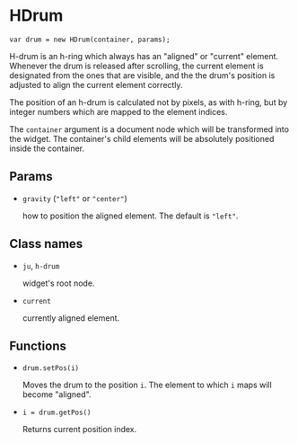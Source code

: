 # HDrum

	var drum = new HDrum(container, params);

H-drum is an h-ring which always has an "aligned" or "current" element.
Whenever the drum is released after scrolling, the current element is
designated from the ones that are visible, and the the drum's position
is adjusted to align the current element correctly.

The position of an h-drum is calculated not by pixels, as with h-ring,
but by integer numbers which are mapped to the element indices.

The `container` argument is a document node which will be transformed
into the widget. The container's child elements will be absolutely
positioned inside the container.

## Params

* `gravity` (`"left"` or `"center"`)

	how to position the aligned element. The default is `"left"`.


## Class names

* `ju`, `h-drum`

	widget's root node.

* `current`

	currently aligned element.


## Functions

* `drum.setPos(i)`

	Moves the drum to the position `i`. The element to which `i` maps
	will become "aligned".


* `i = drum.getPos()`

	Returns current position index.
